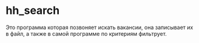 # hh_search
Это программа которая позвоняет искать вакансии, она записывает их в файл, а также в самой программе по критериям фильтрует.
